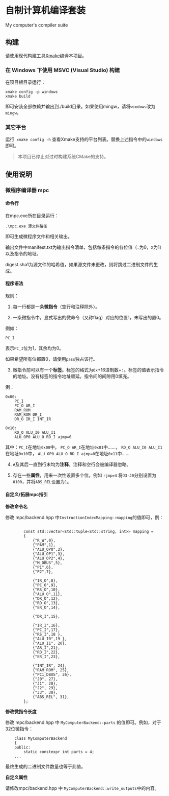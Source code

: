 # 自制计算机编译套装

My computer's compiler suite

## 构建
 
请使用现代构建工具[Xmake](https://github.com/xmake-io/xmake)编译本项目。

### 在 Windows 下使用 MSVC (Visual Studio) 构建

在项目根目录运行：

```
xmake config -p windows
xmake build
```

即可安装全部依赖并输出到./build目录。如果使用mingw，请将`windows`改为`mingw`。

### 其它平台

运行` xmake config -h` 查看Xmake支持的平台列表。替换上述指令中的`windows`即可。

> 本项目已停止对过时构建系统CMake的支持。

## 使用说明

### 微程序编译器 mpc

#### 命令行

在mpc.exe所在目录运行：

```
.\mpc.exe 源文件路径
```

即可生成微程序文件和相关输出。

输出文件中manifest.txt为输出指令清单，包括每条指令的各位值（`.`为0，`X`为1）以及指令的地址。

digest.sha1为源文件的哈希值，如果源文件未更改，则将跳过二进制文件的生成。

#### 程序语法

规则：

1. 每一行都是一条**微指令**（空行和注释除外）。

2. 一条微指令中，显式写出的微命令（又称flag）对应的位置1，未写出的置0。

例如：
```
PC_I 
```
表示`PC_I`位为1，其余均为0。

如果希望所有位都置0，请使用`pass`独占该行。


3. 微指令前可以有一个**标签**。标签的格式为`0x`+16进制数+`:`。标签的值表示指令的地址。没有标签的指令地址顺延。指令间的间隙用0填充。

例：
``` 
0x00: 
    PC_I            
    PC_O AR_I       
    RAM_ROM         
    RAM_ROM DR_I     
    DR_O IR_I INT_IR 
 
0x10: 
    RD_O ALU_I0 ALU_I1         
    ALU_OP0 ALU_O RD_I ajmp=0  
```

其中：`PC_I`在地址`0x00`中，
`PC_O AR_I`在地址`0x01`中......，
`RD_O ALU_I0 ALU_I1`在地址`0x10`中，
`ALU_OP0 ALU_O RD_I ajmp=0`在地址`0x11`中......

4. `#`及其后一直到行末均为**注释**。注释和空行会被编译器忽略。

5. 存在一些**属性**，用来一次性设置多个位。例如 `rjmp=4` 将`J3-J0`分别设置为`0100`，并将`ABS_REL`设置为`1`。

#### 自定义/拓展mpc指引

**修改命令名**

修改 mpc/backend.hpp 中`InstructionIndexMapping::mapping`的值即可，例：

```

        const std::vector<std::tuple<std::string, int>> mapping =
        {
            {"R_W",0},
            {"PAM",1},
            {"ALU_OP0",2},
            {"ALU_OP1",3},
            {"ALU_OP2",4},
            {"M_DBUS",5},
            {"P1",6},
            {"P2",7},

            {"IR_O",8},
            {"PC_O",9},
            {"RS_O",10},
            {"ALU_O",11},
            {"DR_O",12},
            {"RD_O",13},
            {"ER_O",14},

            {"DR_I",15},

            {"IR_I",16},
            {"PC_I",17},
            {"RS_I",18 },
            {"ALU_I0",19 },
            {"ALU_I1", 20},
            {"AR_I",21},
            {"RD_I",22},
            {"ER_I",23},

            {"INT_IR", 24},
            {"RAM_ROM", 25},
            {"PC1_DBUS", 26},
            {"J0", 27},
            {"J1", 28},
            {"J2", 29},
            {"J3", 30},
            {"ABS_REL", 31},
        };
```

**修改微指令长度**

修改 mpc/backend.hpp 中 `MyComputerBackend::parts` 的值即可。例如，对于32位微指令：

```
    class MyComputerBackend
    {
    public:
        static constexpr int parts = 4;
    ...
```

最终生成的二进制文件数量也等于此值。

**自定义属性**

请修改mpc/backend.hpp 中 `MyComputerBackend::write_outputs`中的内容。


